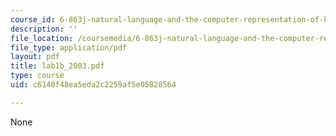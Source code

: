 ```yaml
---
course_id: 6-863j-natural-language-and-the-computer-representation-of-knowledge-spring-2003
description: ''
file_location: /coursemedia/6-863j-natural-language-and-the-computer-representation-of-knowledge-spring-2003/c6140f48ea5eda2c2259af5e05828564_lab1b_2003.pdf
file_type: application/pdf
layout: pdf
title: lab1b_2003.pdf
type: course
uid: c6140f48ea5eda2c2259af5e05828564

---
```

None